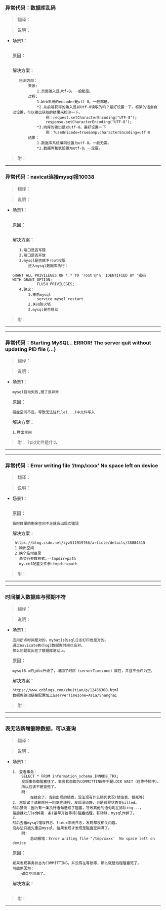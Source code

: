 ### 异常代码：数据库乱码
>翻译：

>说明：

 * 场景1： 
    ```
    
    ```
    原因：    
    ```
    
    ```
    解决方案：
     ```
     	检测方向：
     		来源:
     			1.页面输入是Utf-8。一般都是。
     		过程:
     			1.Web系统的encoder是utf-8。一般都是。
     			*2.从前端获得的输入是以Utf-8读取的吗？最好设置一下，框架的话会自动设置，可以输出获取的结果来检测一下。
     				例：request.setCharacterEncoding("UTF-8");    
     				response.setCharacterEncoding("UTF-8"); 
     			*3.向库的输出是以utf-8。最好设置一下
     				例：?useUnicode=true&amp;characterEncoding=utf-8
     		结果：
     			1.数据库系统编码设置为utf-8。一般无需。
     			*2.数据库和表设置为utf-8。一定要。
     ```
>附： 
- - -
### 异常代码：navicat连接mysql报10038
>翻译：

>说明：

 * 场景1： 
    ```
    
    ```
    原因：    
    ```
    
    ```
    解决方案：
     ```
        1.端口是否写错
        2.端口是否开放
        3.mysql是否赋予root权限
            进入mysql数据库执行：
                GRANT ALL PRIVILEGES ON *.* TO 'root'@'%' IDENTIFIED BY '密码 WITH GRANT OPTION;
                FLUSH PRIVILEGES; 
        4.建议：
            1.重启mysql
                service mysql restart
            2.关闭防火墙
            3.mysql是否启动
     ```
>附： 

- - -
- - -
### 异常代码：Starting MySQL.. ERROR! The server quit without updating PID file (...)
>翻译：

>说明：

 * 场景1： 
    ```
    mysql启动失败,报了该异常
    ```
    原因：    
    ```
    磁盘空间不足，导致无法往file(...)中文件写入
    ```
    解决方案：
     ```
    1.腾出空间
     ```
>附： ?pid文件是什么

- - -
- - -
### 异常代码：Error writing file ‘/tmp/xxxx’  No space left on device
>翻译：

>说明：

 * 场景1： 
    ```
    
    ```
    原因：    
    ```
    临时目录的剩余空间不足就会出现次错误
    ```
    解决方案：
     ```
      https://blog.csdn.net/zyz511919766/article/details/38084515
      1.腾出空间
      2.换个临时目录
      	命令行参数格式:--tmpdir=path
    	my.cnf配置文件参:tmpdir=path
     ```
>附： 

- - -
- - -
### 时间插入数据库与预期不符
>翻译：

>说明：

 * 场景1： 
    ```
    应用断点时间是对的，mybatis的sql日志打印也是对的。
    通过navicate执行sql数据库时间也会对。
    那么问题就出在了数据库驱动上。
    ```
    原因：    
    ```
    mysql8.x的jdbc升级了，增加了时区（serverTimezone）属性，并且不允许为空。	
    ```
    解决方案：
     ```
     https://www.cnblogs.com/zhuitian/p/12436300.html
     数据库驱动链接配置加上&serverTimezone=Asia/Shanghai
     ```
>附： 

- - -
- - -
### 表无法新增删除数据，可以查询
>翻译：

>说明：

 * 场景1： 
    ```
    1. 查看事务：
    	SELECT * FROM information_schema.INNODB_TRX;
    	发现事务都阻塞住了，事务状态都为COMMITTING并不是LOCK WAIT（在等待锁中）。
    	所以应该不是锁死了。
    	附：
    		在结合了，当前出现的锁表，没法现有什么锁死状况(锁住表，锁死等)
    2. 然后试了试删除任一阻塞住线程，发现没动静，只是线程状态变killed。
    然后猜测：因为有一条执行语句造成了阻塞，导致其他的语句均在排队ing...，
    最后就killed掉第一条(最早开始等待)阻塞线程，有动静，mysql炸掉了。
    3. 
    然后去看mysql错误日志、linux系统日志，发现都没相关内容。
    没办法只能先重启mysql，结果发现才发现是磁盘空间满了。
    	附：
    		启动报错：Error writing file ‘/tmp/xxxx’  No space left on device
    ```
    原因：    
    ```
    如果发现事务状态为COMMITTING，并没有在等锁等，那么就是线程阻塞死了。
    可能原因为：
    	磁盘空间满了。
    ```
    解决方案：
     ```
    
     ```
>附： 

- - -
